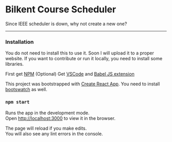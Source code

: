 # Bilkent Course Scheduler

Since IEEE scheduler is down, why not create a new one?

---
### Installation

You do not need to install this to use it. Soon I will upload it to a proper website. If you want to contribute or run it locally, you need to install some libraries.

First get [NPM](https://www.npmjs.com/get-npm)
(Optional) Get [VSCode](https://code.visualstudio.com/download) and [Babel JS extension](https://marketplace.visualstudio.com/items?itemName=mgmcdermott.vscode-language-babel)

This project was bootstrapped with [Create React App](https://github.com/facebook/create-react-app).
You need to install [bootswatch](https://bootswatch.com/help/) as well.

### `npm start`

Runs the app in the development mode.<br />
Open [http://localhost:3000](http://localhost:3000) to view it in the browser.

The page will reload if you make edits.<br />
You will also see any lint errors in the console.

